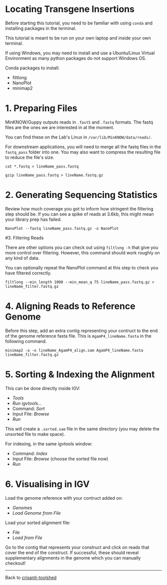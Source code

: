 # Locating Transgene Insertions

Before starting this tutorial, you need to be familiar with using `conda` and installing packages in the terminal.

This tutorial is meant to be run on your own laptop and inside your own terminal.

If using Windows, you may need to install and use a Ubuntu/Linux Virtual Environment as many python packages do not support Windows OS.

Conda packages to install:
- filtlong
- NanoPlot
- minimap2


# 1. Preparing Files

MinKNOW/Guppy outputs reads in `.fast5` and `.fastq` formats. The fastq files are the ones we are interested in at the moment.

You can find these on the Lab's Linux in `/var/lib/MinKNOW/data/reads/`.

For downstream applications, you will need to merge all the fastq files in the `fastq_pass` folder into one. You may also want to compress the resulting file to reduce the file's size.

```
cat *.fastq > lineName_pass.fastq
```

```
gzip lineName_pass.fastq > lineName.fastq.gz
```

# 2. Generating Sequencing Statistics

Review how much coverage you got to inform how stringent the filtering step should be.
If you can see a spike of reads at 3.6kb, this might mean your library prep has failed.

```
NanoPlot --fastq lineName_pass.fastq.gz -o NanoPlot
```

#3. Filtering Reads

There are other options you can check out using `filtlong -h` that give you more control over filtering. However, this command should work roughly on any kind of data.

You can optionally repeat the NanoPlot command at this step to check you have filtered correctly.

```
filtlong --min_length 1000 --min_mean_q 75 lineName_pass.fastq.gz > lineName_filter.fastq.gz
```

# 4. Aligning Reads to Reference Genome

Before this step, add an extra contig representing your contruct to the end of the genome reference fasta file. This is `AgamP4_lineName.fasta` in the following command.

```
minimap2 -a -o lineName_AgamP4_align.sam AgamP4_lineName.fasta lineName_filter.fastq.gz
```

# 5. Sorting & Indexing the Alignment

This can be done directly inside IGV:
- *Tools*
- *Run igvtools...*
- Command: *Sort*
- Input File: *Browse*
- *Run*

This will create a `.sorted.sam` file in the same directory (you may delete the unsorted file to make space).

For indexing, in the same igvtools window:
- Command: *Index*
- Input File: *Browse* (choose the sorted file now)
- *Run*

# 6. Visualising in IGV

Load the genome reference with your contruct added on:
- *Genomes*
- *Load Genome from File*

Load your sorted alignment file:
- *File*
- *Load from File*

Go to the contig that represents your construct and click on reads that cover the end of the construct. If successful, these should reveal supplementary alignments in the genome which you can manually checkout!


---

Back to [crisanti-toolshed](index.md)